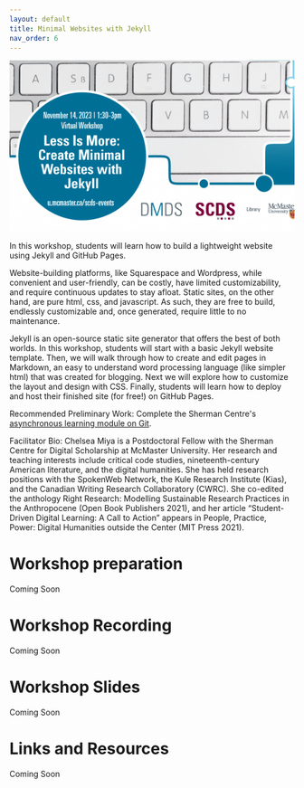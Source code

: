 ```yaml
---
layout: default
title: Minimal Websites with Jekyll
nav_order: 6
---
```

<img src="assets/img/Minimal.png" alt="Workshop Title Slide" width="720">

In this workshop, students will learn how to build a lightweight website using Jekyll and GitHub Pages.

Website-building platforms, like Squarespace and Wordpress, while convenient and user-friendly, can be costly, have limited customizability, and require continuous updates to stay afloat. Static sites, on the other hand, are pure html, css, and javascript. As such, they are free to build, endlessly customizable and, once generated, require little to no maintenance.

Jekyll is an open-source static site generator that offers the best of both worlds. In this workshop, students will start with a basic Jekyll website template. Then, we will walk through how to create and edit pages in Markdown, an easy to understand word processing language (like simpler html) that was created for blogging. Next we will explore how to customize the layout and design with CSS. Finally, students will learn how to deploy and host their finished site (for free!) on GitHub Pages.

Recommended Preliminary Work: Complete the Sherman Centre's [asynchronous learning module on Git](https://scds.github.io/github-pages/). 

Facilitator Bio: Chelsea Miya is a Postdoctoral Fellow with the Sherman Centre for Digital Scholarship at McMaster University. Her research and teaching interests include critical code studies, nineteenth-century American literature, and the digital humanities. She has held research positions with the SpokenWeb Network, the Kule Research Institute (Kias), and the Canadian Writing Research Collaboratory (CWRC). She co-edited the anthology Right Research: Modelling Sustainable Research Practices in the Anthropocene (Open Book Publishers 2021), and her article “Student-Driven Digital Learning: A Call to Action” appears in People, Practice, Power: Digital Humanities outside the Center (MIT Press 2021).

# Workshop preparation 

Coming Soon
  
# Workshop Recording

Coming Soon

# Workshop Slides

Coming Soon

# Links and Resources 

Coming Soon

